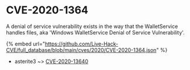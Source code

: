 # CVE-2020-1364

A denial of service vulnerability exists in the way that the WalletService handles files, aka 'Windows WalletService Denial of Service Vulnerability'.

{% embed url="https://github.com/Live-Hack-CVE/full_database/blob/main/cves/2020/CVE-2020-1364.json" %}


* asterite3 ~> [CVE-2020-13640](https://zeste.alice-snow.ru/2020/database/cve-2020-1364/cve-2020-13640-asterite3)